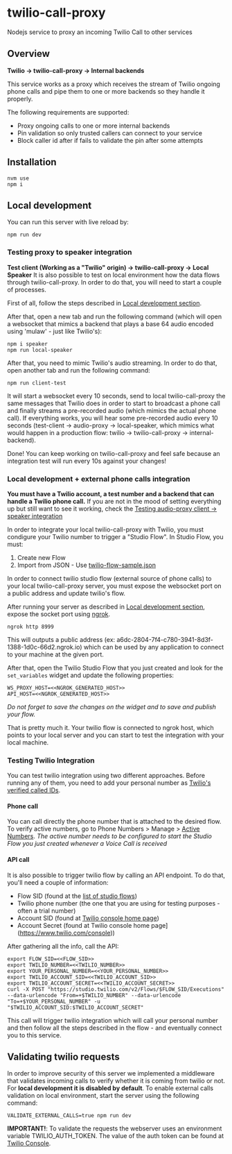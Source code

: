 # twilio-call-proxy

Nodejs service to proxy an incoming Twilio Call to other services

## Overview

**Twilio -> twilio-call-proxy -> Internal backends**

This service works as a proxy which receives the stream of Twilio ongoing phone calls and pipe them to one or more backends so they handle it properly.

The following requirements are supported:
- Proxy ongoing calls to one or more internal backends
- Pin validation so only trusted callers can connect to your service
- Block caller id after if fails to validate the pin after some attempts


## Installation
```
nvm use
npm i
```

## Local development

You can run this server with live reload by:
```
npm run dev
```


### Testing proxy to speaker integration

**Test client (Working as a "Twilio" origin) -> twilio-call-proxy -> Local Speaker**
It is also possible to test on local environment how the data flows through twilio-call-proxy. In order to do that, you will need to start a couple of processes.

First of all, follow the steps described in [Local development section](#local-development).

After that, open a new tab and run the following command (which will open a websocket that mimics a backend that plays a base 64 audio encoded using 'mulaw' - just like Twilio's):
```
npm i speaker
npm run local-speaker
```

After that, you need to mimic Twilio's audio streaming. In order to do that, open another tab and run the following command:
```
npm run client-test
```

It will start a websocket every 10 seconds, send to local twilio-call-proxy the same messages that Twilio does in order to start to broadcast a phone call and finally streams a pre-recorded audio (which mimics the actual phone call). If everything works, you will hear some pre-recorded audio every 10 seconds (test-client -> audio-proxy -> local-speaker, which mimics what would happen in a production flow: twilio -> twilio-call-proxy -> internal-backend).

Done! You can keep working on twilio-call-proxy and feel safe because an integration test will run every 10s against your changes!


### Local development + external phone calls integration

**You must have a Twilio account, a test number and a backend that can handle a Twilio phone call.** If you are not in the mood of setting everything up but still want to see it working, check the [Testing audio-proxy client -> speaker integration](#testing-proxy-to-speaker-integration)

In order to integrate your local twilio-call-proxy with Twilio, you must condigure your Twilio number to trigger a "Studio Flow".
In Studio Flow, you must:
1) Create new Flow
2) Import from JSON - Use [twilio-flow-sample.json](twilio-flow-sample.json)

In order to connect twilio studio flow (external source of phone calls) to your local twilio-call-proxy server, you must expose the websocket port on a public address and update twilio's flow.

After running your server as described in [Local development section](#local-development), expose the socket port using [ngrok](https://ngrok.com/download).

```
ngrok http 8999
```

This will outputs a public address (ex: a6dc-2804-7f4-c780-3941-8d3f-1388-1d0c-66d2.ngrok.io) which can be used by any application to connect to your machine at the given port.

After that, open the Twilio Studio Flow that you just created and look for the `set_variables` widget and update the following properties:
```
WS_PROXY_HOST=<<NGROK_GENERATED_HOST>>
API_HOST=<<NGROK_GENERATED_HOST>>
```

*Do not forget to save the changes on the widget and to save and publish your flow.*

That is pretty much it. Your twilio flow is connected to ngrok host, which points to your local server and you can start to test the integration with your local machine.


### Testing Twilio Integration

You can test twilio integration using two different approaches. Before running any of them, you need to add your personal number as [Twilio's verified called IDs](https://console.twilio.com/us1/develop/phone-numbers/manage/verified?frameUrl=%2Fconsole%2Fphone-numbers%2Fverified%3Fx-target-region%3Dus1).

#### Phone call

You can call directly the phone number that is attached to the desired flow.
To verify active numbers, go to Phone Numbers > Manage > [Active Numbers](https://console.twilio.com/us1/develop/phone-numbers/manage/active?frameUrl=%2Fconsole%2Fphone-numbers%2Fincoming%3Fx-target-region%3Dus1).
*The active number needs to be configured to start the Studio Flow you just created whenever a Voice Call is received*

#### API call

It is also possible to trigger twilio flow by calling an API endpoint. To do that, you'll need a couple of information:
- Flow SID (found at the [list of studio flows](https://console.twilio.com/us1/develop/studio/flows?frameUrl=%2Fconsole%2Fstudio%2Fflows%3Fx-target-region%3Dus1))
- Twilio phone number (the one that you are using for testing purposes - often a trial number)
- Account SID (found at [Twilio console home page](https://www.twilio.com/console))
- Account Secret (found at Twilio console home page](https://www.twilio.com/console))

After gathering all the info, call the API:

```
export FLOW_SID=<<FLOW_SID>>
export TWILIO_NUMBER=<<TWILIO_NUMBER>>
export YOUR_PERSONAL_NUMBER=<<YOUR_PERSONAL_NUMBER>>
export TWILIO_ACCOUNT_SID=<<TWILIO_ACCOUNT_SID>>
export TWILIO_ACCOUNT_SECRET=<<TWILIO_ACCOUNT_SECRET>>
curl -X POST "https://studio.twilio.com/v2/Flows/$FLOW_SID/Executions" --data-urlencode "From=+$TWILIO_NUMBER" --data-urlencode "To=+$YOUR_PERSONAL_NUMBER" -u "$TWILIO_ACCOUNT_SID:$TWILIO_ACCOUNT_SECRET"
```

This call will trigger twilio integration which will call your personal number and then follow all the steps described in the flow - and eventually connect you to this service.


## Validating twilio requests

In order to improve security of this server we implemented a middleware that validates incoming calls to verify whether it is coming from twilio or not.
For **local development it is disabled by default**. To enable external calls validation on local environment, start the server using the following command:
```
VALIDATE_EXTERNAL_CALLS=true npm run dev
```

**IMPORTANT!**: To validate the requests the webserver uses an environment variable TWILIO_AUTH_TOKEN. The value of the auth token can be found at [Twilio Console](https://www.twilio.com/console).
